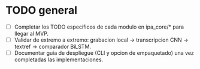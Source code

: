# TODO general

- [ ] Completar los TODO especificos de cada modulo en ipa_core/* para llegar al MVP.
- [ ] Validar de extremo a extremo: grabacion local -> transcripcion CNN -> textref -> comparador BiLSTM.
- [ ] Documentar guia de despliegue (CLI y opcion de empaquetado) una vez completadas las implementaciones.
